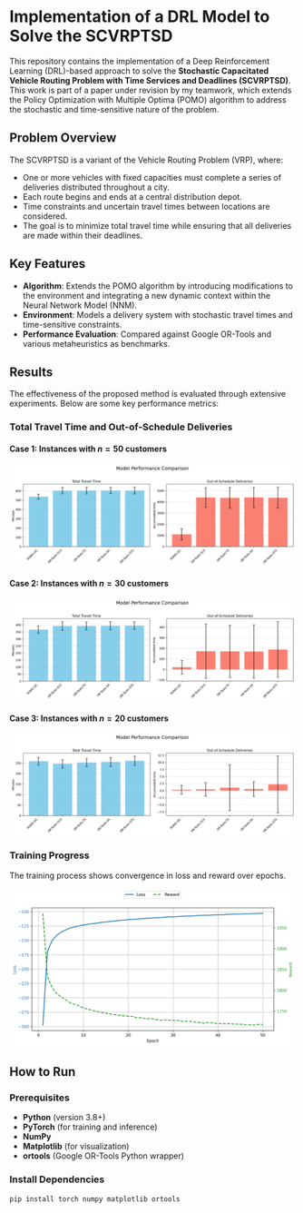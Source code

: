 # Implementation of a DRL Model to Solve the SCVRPTSD

This repository contains the implementation of a Deep Reinforcement Learning (DRL)-based approach to solve the **Stochastic Capacitated Vehicle Routing Problem with Time Services and Deadlines (SCVRPTSD)**. This work is part of a paper under revision by my teamwork, which extends the Policy Optimization with Multiple Optima (POMO) algorithm to address the stochastic and time-sensitive nature of the problem.

## Problem Overview

The SCVRPTSD is a variant of the Vehicle Routing Problem (VRP), where:
- One or more vehicles with fixed capacities must complete a series of deliveries distributed throughout a city.
- Each route begins and ends at a central distribution depot.
- Time constraints and uncertain travel times between locations are considered.
- The goal is to minimize total travel time while ensuring that all deliveries are made within their deadlines.

## Key Features

- **Algorithm**: Extends the POMO algorithm by introducing modifications to the environment and integrating a new dynamic context within the Neural Network Model (NNM).
- **Environment**: Models a delivery system with stochastic travel times and time-sensitive constraints.
- **Performance Evaluation**: Compared against Google OR-Tools and various metaheuristics as benchmarks.

## Results

The effectiveness of the proposed method is evaluated through extensive experiments. Below are some key performance metrics:

### Total Travel Time and Out-of-Schedule Deliveries

#### Case 1: Instances with $n=50$ customers
![Total Travel Time and Out-of-Schedule Deliveries](results/comparison_n50.png)

#### Case 2: Instances with $n=30$ customers
![Total Travel Time and Out-of-Schedule Deliveries](results/comparison_n30.png)

#### Case 3: Instances with $n=20$ customers
![Total Travel Time and Out-of-Schedule Deliveries](results/comparison_n20.png)

### Training Progress

The training process shows convergence in loss and reward over epochs.

![Training Loss and Reward](results/learning_curves.png)

## How to Run

### Prerequisites

- **Python** (version 3.8+)
- **PyTorch** (for training and inference)
- **NumPy**
- **Matplotlib** (for visualization)
- **ortools** (Google OR-Tools Python wrapper)

### Install Dependencies

```bash
pip install torch numpy matplotlib ortools
